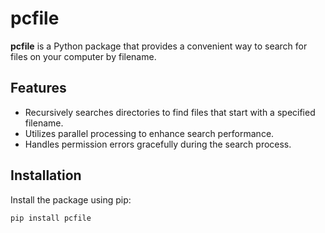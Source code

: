 # pcfile

**pcfile** is a Python package that provides a convenient way to search for files on your computer by filename.

## Features

- Recursively searches directories to find files that start with a specified filename.
- Utilizes parallel processing to enhance search performance.
- Handles permission errors gracefully during the search process.

## Installation

Install the package using pip:
```bash
pip install pcfile
